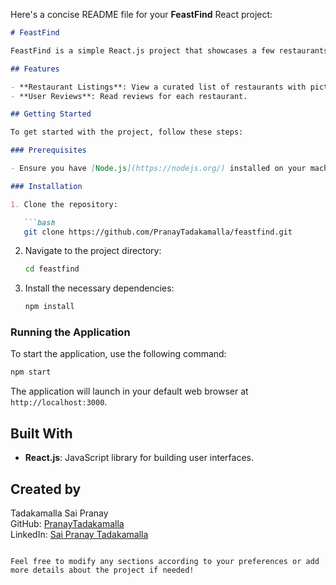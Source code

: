 Here's a concise README file for your **FeastFind** React project:

```markdown
# FeastFind

FeastFind is a simple React.js project that showcases a few restaurants along with their images and reviews. This application allows users to explore restaurant details in an easy-to-navigate interface.

## Features

- **Restaurant Listings**: View a curated list of restaurants with pictures.
- **User Reviews**: Read reviews for each restaurant.

## Getting Started

To get started with the project, follow these steps:

### Prerequisites

- Ensure you have [Node.js](https://nodejs.org/) installed on your machine.

### Installation

1. Clone the repository:

   ```bash
   git clone https://github.com/PranayTadakamalla/feastfind.git
   ```

2. Navigate to the project directory:

   ```bash
   cd feastfind
   ```

3. Install the necessary dependencies:

   ```bash
   npm install
   ```

### Running the Application

To start the application, use the following command:

```bash
npm start
```

The application will launch in your default web browser at `http://localhost:3000`.

## Built With

- **React.js**: JavaScript library for building user interfaces.

## Created by

Tadakamalla Sai Pranay  
GitHub: [PranayTadakamalla](https://github.com/PranayTadakamalla)  
LinkedIn: [Sai Pranay Tadakamalla](https://in.linkedin.com/in/sai-pranay-tadakamalla-7570bb1a6)
```

Feel free to modify any sections according to your preferences or add more details about the project if needed!
